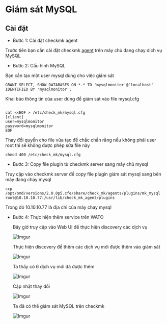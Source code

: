 # Giám sát MySQL

## Cài đặt

- Bước 1: Cài đặt checkmk agent

Trước tiên bạn cần cài đặt checkmk [agent](https://github.com/phancong0897/Congphan/blob/master/Monitor/Checkmk/%5B2%5DAdd%20agent%20linux.md#h%C6%B0%E1%BB%9Bng-d%E1%BA%ABn-c%C3%A0i-%C4%91%E1%BA%B7t-agent-c%E1%BB%A7a-checkmk-tr%C3%AAn-centos-7) trên máy chủ đang chạy dịch vụ MySQL

- Bước 2: Cấu hình MySQL

Bạn cần tạo một user mysql dùng cho việc giám sát

` GRANT SELECT, SHOW DATABASES ON *.* TO 'mysqlmonitor'@'localhost' IDENTIFIED BY 'mysqlmonitor'; `

Khai báo thông tin của user dùng để giám sát vào file mysql.cfg

```

cat <<EOF > /etc/check_mk/mysql.cfg
[client]
user=mysqlmonitor
password=mysqlmonitor
EOF

```

Thay đổi quyền cho file vừa tạo để chắc chắn rằng nếu không phải user root thì sẽ không được phép sửa file này

` chmod 400 /etc/check_mk/mysql.cfg `

- Bước 3: Copy file plugin từ checkmk server sang máy chủ mysql

Truy cập vào checkmk server để copy file plugin giám sát mysql sang bên máy đang chạy mysql

` scp /opt/omd/versions/2.0.0p5.cfe/share/check_mk/agents/plugins/mk_mysql root@10.10.10.77:/usr/lib/check_mk_agent/plugins `

Trong đó 10.10.10.77 là địa chỉ của máy chạy mysql

- Bước 4: Thực hiện thêm service trên WATO

    Bây giờ truy cập vào Web UI để thực hiện discovery các dịch vụ

    ![Imgur](https://imgur.com/aOvB4dU.png)

    Thực hiện discovery để thêm các dịch vụ mới được thêm vào giám sát

    ![Imgur](https://imgur.com/tYnzkWc.png)

    Ta thấy có 6 dịch vụ mới đã được thêm

    ![Imgur](https://imgur.com/0LZOe5J.png)

    Cập nhật thay đổi

    ![Imgur](https://imgur.com/lKpGdPu.png)

    Ta đã có thể giám sát MySQL trên checkmk

    ![Imgur](https://imgur.com/njwOVH4.png)


